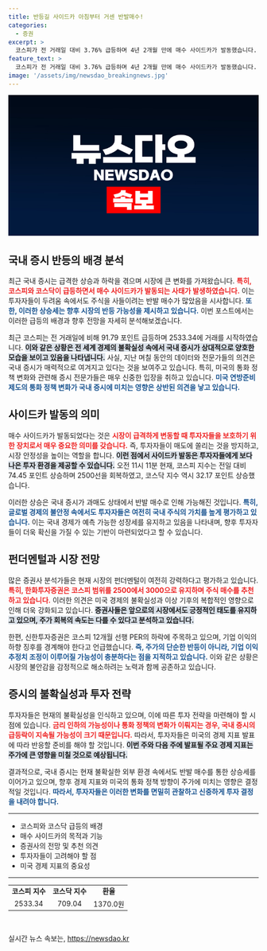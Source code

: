```yaml
---
title: 반등길 사이드카 아침부터 거센 반발매수!
categories:
  - 증권
excerpt: >
  코스피가 전 거래일 대비 3.76% 급등하며 4년 2개월 만에 매수 사이드카가 발동했습니다. 폭락장에서 반발 매수가 몰린 증시, 과매도 형세 속 투자자들의 관심이 집중되고 있습니다. 이번 V자 반등 여부는 미국 통화정책에 달려 있습니다!
feature_text: >
  코스피가 전 거래일 대비 3.76% 급등하며 4년 2개월 만에 매수 사이드카가 발동했습니다. 폭락장에서 반발 매수가 몰린 증시, 과매도 형세 속 투자자들의 관심이 집중되고 있습니다. 이번 V자 반등 여부는 미국 통화정책에 달려 있습니다!
image: '/assets/img/newsdao_breakingnews.jpg'
---
```


<p><img src="/assets/img/newsdao_breakingnews.jpg" alt="implanttips 속보" /></p>

<h2 data-ke-size="size26">국내 증시 반등의 배경 분석</h2>

<p data-ke-size="size16">최근 국내 증시는 급격한 상승과 하락을 겪으며 시장에 큰 변화를 가져왔습니다. <b><span style="color: #ee2323;">특히, 코스피와 코스닥이 급등하면서 매수 사이드카가 발동되는 사태가 발생하였습니다.</span></b> 이는 투자자들이 두려움 속에서도 주식을 사들이려는 반발 매수가 많았음을 시사합니다. <b><span style="color: #1a5490;">또한, 이러한 상승세는 향후 시장의 반등 가능성을 제시하고 있습니다.</span></b> 이번 포스트에서는 이러한 급등의 배경과 향후 전망을 자세히 분석해보겠습니다.</p>

<p data-ke-size="size16">최근 코스피는 전 거래일에 비해 91.79 포인트 급등하며 2533.34에 거래를 시작하였습니다. <b><span style="background-color: #21538527;">이와 같은 상황은 전 세계 경제의 불확실성 속에서 국내 증시가 상대적으로 양호한 모습을 보이고 있음을 나타냅니다.</span></b> 사실, 지난 며칠 동안의 데이터와 전문가들의 의견은 국내 증시가 매력적으로 여겨지고 있다는 것을 보여주고 있습니다. 특히, 미국의 통화 정책 변화와 관련해 증시 전문가들은 매우 신중한 입장을 취하고 있습니다. <b><span style="color: #1a5490;">미국 연방준비제도의 통화 정책 변화가 국내 증시에 미치는 영향은 상반된 의견을 낳고 있습니다.</span></b></p>

<h2 data-ke-size="size26">사이드카 발동의 의미</h2>

<p data-ke-size="size16">매수 사이드카가 발동되었다는 것은 <b><span style="color: #ee2323;">시장이 급격하게 변동할 때 투자자들을 보호하기 위한 장치로서 매우 중요한 의미를 갖습니다.</span></b> 즉, 투자자들이 매도에 쏠리는 것을 방지하고, 시장 안정성을 높이는 역할을 합니다. <b><span style="background-color: #21538527;">이런 점에서 사이드카 발동은 투자자들에게 보다 나은 투자 환경을 제공할 수 있습니다.</span></b> 오전 11시 11분 현재, 코스피 지수는 전일 대비 74.45 포인트 상승하며 2500선을 회복하였고, 코스닥 지수 역시 32.17 포인트 상승했습니다.</p>

<p data-ke-size="size16">이러한 상승은 국내 증시가 과매도 상태에서 반발 매수로 인해 가능해진 것입니다. <b><span style="color: #1a5490;">특히, 글로벌 경제의 불안정 속에서도 투자자들은 여전히 국내 주식의 가치를 높게 평가하고 있습니다.</span></b> 이는 국내 경제가 예측 가능한 성장세를 유지하고 있음을 나타내며, 향후 투자자들이 더욱 확신을 가질 수 있는 기반이 마련되었다고 할 수 있습니다.</p>

<h2 data-ke-size="size26">펀더멘털과 시장 전망</h2>

<p data-ke-size="size16">많은 증권사 분석가들은 현재 시장의 펀더멘털이 여전히 강력하다고 평가하고 있습니다. <b><span style="color: #ee2323;">특히, 한화투자증권은 코스피 범위를 2500에서 3000으로 유지하며 주식 매수를 추천하고 있습니다.</span></b> 이러한 의견은 미국 경제의 불확실성과 이상 기후의 복합적인 영향으로 인해 더욱 강화되고 있습니다. <b><span style="background-color: #21538527;">증권사들은 앞으로의 시장에서도 긍정적인 태도를 유지하고 있으며, 주가 회복의 속도는 다를 수 있다고 분석하고 있습니다.</span></b></p>

<p data-ke-size="size16">한편, 신한투자증권은 코스피 12개월 선행 PER의 하락에 주목하고 있으며, 기업 이익의 하향 징후를 경계해야 한다고 언급했습니다. <b><span style="color: #1a5490;">즉, 주가의 단순한 반등이 아니라, 기업 이익 추정치 조정이 이루어질 가능성이 충분하다는 점을 지적하고 있습니다.</span></b> 이와 같은 상황은 시장의 불안감을 감정적으로 해소하려는 노력과 함께 공존하고 있습니다.</p>

<h2 data-ke-size="size26">증시의 불확실성과 투자 전략</h2>

<p data-ke-size="size16">투자자들은 현재의 불확실성을 인식하고 있으며, 이에 따른 투자 전략을 마련해야 할 시점에 있습니다. <b><span style="color: #ee2323;">금리 인하의 가능성이나 통화 정책의 변화가 이뤄지는 경우, 국내 증시의 급등락이 지속될 가능성이 크기 때문입니다.</span></b> 따라서, 투자자들은 미국의 경제 지표 발표에 따라 반응할 준비를 해야 할 것입니다. <b><span style="background-color: #21538527;">이번 주와 다음 주에 발표될 주요 경제 지표는 주가에 큰 영향을 미칠 것으로 예상됩니다.</span></b></p>

<p data-ke-size="size16">결과적으로, 국내 증시는 현재 불확실한 외부 환경 속에서도 반발 매수를 통한 상승세를 이어가고 있으며, 향후 경제 지표와 미국의 통화 정책 방향이 주가에 미치는 영향은 결정적일 것입니다. <b><span style="color: #1a5490;">따라서, 투자자들은 이러한 변화를 면밀히 관찰하고 신중하게 투자 결정을 내려야 합니다.</span></b></p>

<hr>

<ul>
  <li>코스피와 코스닥 급등의 배경</li>
  <li>매수 사이드카의 목적과 기능</li>
  <li>증권사의 전망 및 추천 의견</li>
  <li>투자자들이 고려해야 할 점</li>
  <li>미국 경제 지표의 중요성</li>
</ul>

<hr>

<table>
  <tr>
    <td style="text-align: center; height: 17px;"><b>코스피 지수</b></td>
    <td style="text-align: center; height: 17px;"><b>코스닥 지수</b></td>
    <td style="text-align: center; height: 17px;"><b>환율</b></td>
  </tr>
  <tr>
    <td style="text-align: center; height: 17px;">2533.34</td>
    <td style="text-align: center; height: 17px;">709.04</td>
    <td style="text-align: center; height: 17px;">1370.0원</td>
  </tr>
</table>

<p data-ke-size="size16">&nbsp;</p>
실시간 뉴스 속보는, <a href="https://newsdao.kr" rel="dofollow">https://newsdao.kr</a>


